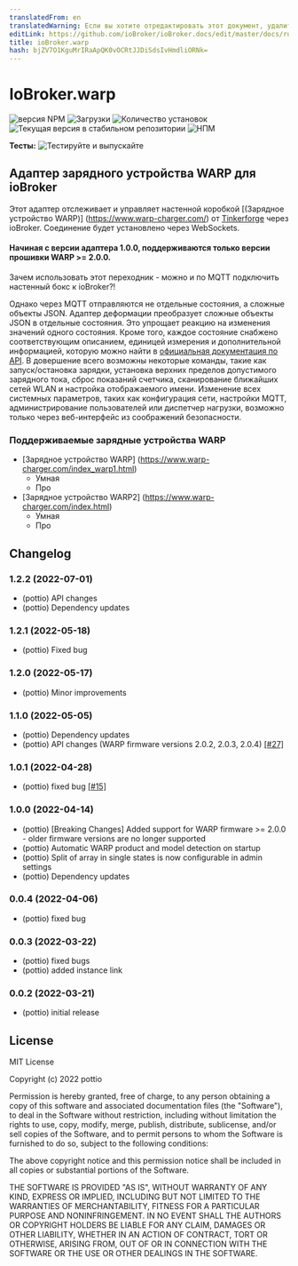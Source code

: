 ```yaml
---
translatedFrom: en
translatedWarning: Если вы хотите отредактировать этот документ, удалите поле «translatedFrom», в противном случае этот документ будет снова автоматически переведен
editLink: https://github.com/ioBroker/ioBroker.docs/edit/master/docs/ru/adapterref/iobroker.warp/README.md
title: ioBroker.warp
hash: bjZV7O1KguMrIRaApQK0vOCRtJJDiSdsIvHmdliORNk=
---
```

# IoBroker.warp

![версия NPM](https://img.shields.io/npm/v/iobroker.warp.svg)
![Загрузки](https://img.shields.io/npm/dm/iobroker.warp.svg)
![Количество установок](https://iobroker.live/badges/warp-installed.svg)
![Текущая версия в стабильном репозитории](https://iobroker.live/badges/warp-stable.svg)
![НПМ](https://nodei.co/npm/iobroker.warp.png?downloads=true)

**Тесты:** ![Тестируйте и выпускайте](https://github.com/pottio/ioBroker.warp/workflows/Test%20and%20Release/badge.svg)

## Адаптер зарядного устройства WARP для ioBroker
Этот адаптер отслеживает и управляет настенной коробкой [(Зарядное устройство WARP)] (https://www.warp-charger.com/) от [Tinkerforge](https://www.tinkerforge.com/de/) через ioBroker. Соединение будет установлено через WebSockets.

#### Начиная с версии адаптера 1.0.0, поддерживаются только версии прошивки WARP >= 2.0.0.
Зачем использовать этот переходник - можно и по MQTT подключить настенный бокс к ioBroker?!

Однако через MQTT отправляются не отдельные состояния, а сложные объекты JSON. Адаптер деформации преобразует сложные объекты JSON в отдельные состояния. Это упрощает реакцию на изменения значений одного состояния. Кроме того, каждое состояние снабжено соответствующим описанием, единицей измерения и дополнительной информацией, которую можно найти в [официальная документация по API](https://www.warp-charger.com/api.html). В довершение всего возможны некоторые команды, такие как запуск/остановка зарядки, установка верхних пределов допустимого зарядного тока, сброс показаний счетчика, сканирование ближайших сетей WLAN и настройка отображаемого имени. Изменение всех системных параметров, таких как конфигурация сети, настройки MQTT, администрирование пользователей или диспетчер нагрузки, возможно только через веб-интерфейс из соображений безопасности.

### Поддерживаемые зарядные устройства WARP
- [Зарядное устройство WARP] (https://www.warp-charger.com/index_warp1.html)
  - Умная
  - Про
- [Зарядное устройство WARP2] (https://www.warp-charger.com/index.html)
  - Умная
  - Про

## Changelog
<!--
	Placeholder for the next version (at the beginning of the line):
	### **WORK IN PROGRESS**
-->
### 1.2.2 (2022-07-01)
* (pottio) API changes
* (pottio) Dependency updates

### 1.2.1 (2022-05-18)
* (pottio) Fixed bug

### 1.2.0 (2022-05-17)
* (pottio) Minor improvements

### 1.1.0 (2022-05-05)
* (pottio) Dependency updates
* (pottio) API changes (WARP firmware versions 2.0.2, 2.0.3, 2.0.4) [[#27]](https://github.com/pottio/ioBroker.warp/issues/27)

### 1.0.1 (2022-04-28)
* (pottio) fixed bug [[#15]](https://github.com/pottio/ioBroker.warp/issues/15)

### 1.0.0 (2022-04-14)
* (pottio) [Breaking Changes] Added support for WARP firmware >= 2.0.0 - older firmware versions are no longer supported
* (pottio) Automatic WARP product and model detection on startup
* (pottio) Split of array in single states is now configurable in admin settings
* (pottio) Dependency updates

### 0.0.4 (2022-04-06)
* (pottio) fixed bug

### 0.0.3 (2022-03-22)
* (pottio) fixed bugs
* (pottio) added instance link

### 0.0.2 (2022-03-21)
* (pottio) initial release

## License
MIT License

Copyright (c) 2022 pottio

Permission is hereby granted, free of charge, to any person obtaining a copy
of this software and associated documentation files (the "Software"), to deal
in the Software without restriction, including without limitation the rights
to use, copy, modify, merge, publish, distribute, sublicense, and/or sell
copies of the Software, and to permit persons to whom the Software is
furnished to do so, subject to the following conditions:

The above copyright notice and this permission notice shall be included in all
copies or substantial portions of the Software.

THE SOFTWARE IS PROVIDED "AS IS", WITHOUT WARRANTY OF ANY KIND, EXPRESS OR
IMPLIED, INCLUDING BUT NOT LIMITED TO THE WARRANTIES OF MERCHANTABILITY,
FITNESS FOR A PARTICULAR PURPOSE AND NONINFRINGEMENT. IN NO EVENT SHALL THE
AUTHORS OR COPYRIGHT HOLDERS BE LIABLE FOR ANY CLAIM, DAMAGES OR OTHER
LIABILITY, WHETHER IN AN ACTION OF CONTRACT, TORT OR OTHERWISE, ARISING FROM,
OUT OF OR IN CONNECTION WITH THE SOFTWARE OR THE USE OR OTHER DEALINGS IN THE
SOFTWARE.
